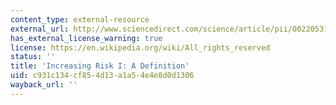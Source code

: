 ```yaml
---
content_type: external-resource
external_url: http://www.sciencedirect.com/science/article/pii/0022053170900384
has_external_license_warning: true
license: https://en.wikipedia.org/wiki/All_rights_reserved
status: ''
title: 'Increasing Risk I: A Definition'
uid: c931c134-cf85-4d13-a1a5-4e4e8d0d1306
wayback_url: ''
---
```

